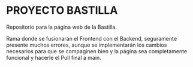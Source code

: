 # PROYECTO BASTILLA
Repositorio para la página web de la Bastilla.

Rama donde se fusionarán el Frontend con el Backend, seguramente presente muchos errores, aunque se implementarán los cambios necesarios para que se compaginen bien y la página sea completamente funcional y hacerle el Pull final a main.

